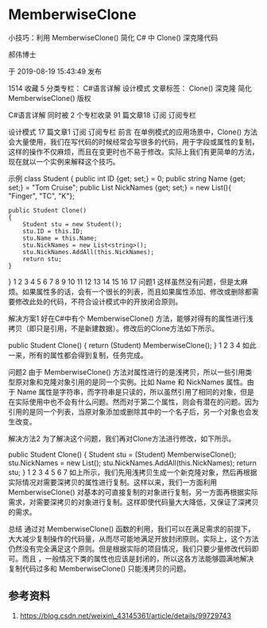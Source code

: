 # MemberwiseClone

小技巧：利用 MemberwiseClone() 简化 C# 中 Clone() 深克隆代码

郝伟博士

于 2019-08-19 15:43:49 发布

1514 收藏 5 分类专栏： C#语言详解 设计模式 文章标签： Clone() 深克隆 简化 MemberwiseClone() 版权

C#语言详解 同时被 2 个专栏收录 91 篇文章18 订阅 订阅专栏

设计模式 17 篇文章1 订阅 订阅专栏 前言 在单例模式的应用场景中，Clone() 方法会大量使用，我们在写代码的时候经常会写很多的代码，用于字段或属性的复制，这样的操作不仅麻烦，而且在变更时也不易于修改。实际上我们有更简单的方法，现在就以一个实例来解释这个技巧。

示例 class Student { public int ID {get; set;} = 0; public string Name {get; set;} = "Tom Cruise"; public List NickNames {get; set;} = new List(){ "Finger", "TC", "K"};

```
public Student Clone()
{
    Student stu = new Student();
    stu.ID = this.ID;
    stu.Name = this.Name;
    stu.NickNames = new List<string>();
    stu.NickNames.AddAll(this.NickNames);
    return stu;
}
```

} 1 2 3 4 5 6 7 8 9 10 11 12 13 14 15 16 17 问题1 这样虽然没有问题，但是太麻烦。如果属性多的话，会有一个很长的列表，而且如果属性添加、修改或删除都需要修改此处的代码，不符合设计模式中的开放闭合原则。

解决方案1 好在C#中有个 MemberwiseClone() 方法，能够对得有的属性进行浅拷贝（即只是引用，不是新建数据）。修改后的Clone方法如下所示。

public Student Clone() { return (Student) MemberwiseClone(); } 1 2 3 4 如此一来，所有的属性都会得到复制，任务完成。

问题2 由于 MemberwiseClone() 方法对属性进行的是浅拷贝，所以一些引用类型原对象和克隆对象引用的是同一个实例。比如 Name 和 NickNames 属性。由于 Name 属性是字符串，而字符串是只读的，所以虽然引用了相同的对象，但是在实际使用中也不会有什么问题。然而对于第二个属性，则会有潜在的问题。因为引用的是同一个列表，当原对象添加或删除其中的一个名子后，另一个对象也会发生改变。

解决方法2 为了解决这个问题，我们再对Clone方法进行修改，如下所示。

public Student Clone() { Student stu = (Student) MemberwiseClone(); stu.NickNames = new List(); stu.NickNames.AddAll(this.NickNames); return stu; } 1 2 3 4 5 6 7 如上所示，我们先用浅拷贝生成一个新克隆对象，然后再根据实际情况对需要深拷贝的属性进行复制。这样以来，我们一方面利用 MemberwiseClone() 对基本的可直接复制的对象进行复制，另一方面再根据实际需求，对需要深拷贝的对象进行复制。这样即使代码量大大降低，又保证了深拷贝的需求。

总结 通过对 MemberwiseClone() 函数的利用，我们可以在满足需求的前提下，大大减少复制操作的代码量，从而尽可能地满足开放封闭原则。实际上，这个方法仍然没有完全满足这个原则。但是根据实际的项目情况，我们只要少量修改代码即可。而且 ，一般情况下类的属性也应该是封闭的，所以这各方法能够圆满地解决复制代码过多和 MemberwiseClone() 只能浅拷贝的问题。



## 参考资料

1. https://blog.csdn.net/weixin\_43145361/article/details/99729743
